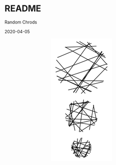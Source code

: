 # README

Random Chrods

2020-04-05

<p align="center">
  <img width="200" height="400" src="render/out.png">
</p>